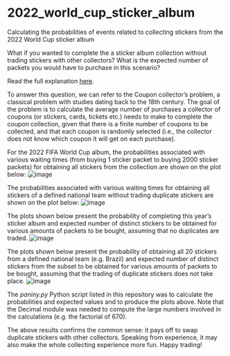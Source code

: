 # 2022_world_cup_sticker_album
Calculating the probabilities of events related to collecting stickers from the 2022 World Cup sticker album


What if you wanted to complete the a sticker album collection without trading stickers with other collectors? What is the expected number of packets you would have to purchase in this scenario?

Read the full explanation [here](https://alexandrewillikneto.wordpress.com/2022/10/22/got-got-need-trying-to-complete-a-sticker-album-without-trading_duplicates/).

To answer this question, we can refer to the Coupon collector’s problem, a classical problem with studies dating back to the 18th century. The goal of the problem is to calculate the average number of purchases a collector of coupons (or stickers, cards, tickets etc.) needs to make to complete the coupon collection, given that there is a finite number of coupons to be collected, and that each coupon is randomly selected (i.e., the collector does not know which coupon it will get on each purchase).


For the 2022 FIFA World Cup album, the probabilities associated with various waiting times (from buying 1 sticker packet to buying 2000 sticker packets) for obtaining all stickers from the collection are shown on the plot below:
![image](https://github.com/awneto-basic/2022_world_cup_sticker_album/assets/29670261/ed1bdae4-1423-425e-b82e-dadc06fcf58d)

The probabilities associated with various waiting times for obtaining all stickers of a defined national team without trading duplicate stickers are shown on the plot below:
![image](https://github.com/awneto-basic/2022_world_cup_sticker_album/assets/29670261/f32b0c2e-ed81-4847-ab1f-89f2e5819f53)

The plots shown below present the probability of completing this year’s sticker album and expected number of distinct stickers to be obtained for various amounts of packets to be bought, assuming that no duplicates are traded.
![image](https://github.com/awneto-basic/2022_world_cup_sticker_album/assets/29670261/a711ea4a-b3d5-40c9-9f34-51bc914e2107)

The plots shown below present the probability of obtaining all 20 stickers from a defined national team (e.g. Brazil) and expected number of distinct stickers from the subset to be obtained for various amounts of packets to be bought, assuming that the trading of duplicate stickers does not take place.
![image](https://github.com/awneto-basic/2022_world_cup_sticker_album/assets/29670261/99e94cd9-f367-48cc-ad7f-703150d0e858)

The _paniny.py_ Python script listed in this repository was to calculate the probabilities and expected values and to produce the plots above.
Note that the Decimal module was needed to compute the large numbers involved in the calculations (e.g. the factorial of 670).

The above results confirms the common sense: it pays off to swap duplicate stickers with other collectors. Speaking from experience, it may also make the whole collecting experience more fun. Happy trading!

